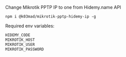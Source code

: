 Change Mikrotik PPTP IP to one from Hidemy.name API

```npm i @k03mad/mikrotik-pptp-hidemy-ip -g```

Required env variables:

```bash
HIDEMY_CODE
MIKROTIK_HOST
MIKROTIK_USER
MIKROTIK_PASSWORD
```
